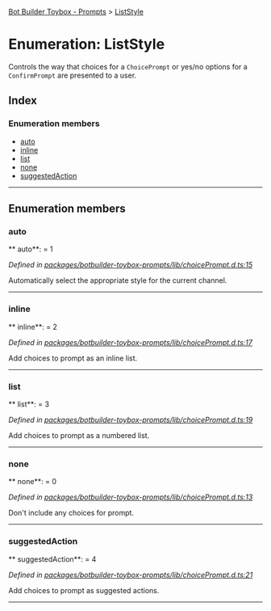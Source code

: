 [Bot Builder Toybox - Prompts](../README.md) > [ListStyle](../enums/botbuilder_toybox_prompts.liststyle.md)



# Enumeration: ListStyle


Controls the way that choices for a `ChoicePrompt` or yes/no options for a `ConfirmPrompt` are presented to a user.

## Index

### Enumeration members

* [auto](botbuilder_toybox_prompts.liststyle.md#auto)
* [inline](botbuilder_toybox_prompts.liststyle.md#inline)
* [list](botbuilder_toybox_prompts.liststyle.md#list)
* [none](botbuilder_toybox_prompts.liststyle.md#none)
* [suggestedAction](botbuilder_toybox_prompts.liststyle.md#suggestedaction)



---
## Enumeration members
<a id="auto"></a>

###  auto

** auto**:    = 1

*Defined in [packages/botbuilder-toybox-prompts/lib/choicePrompt.d.ts:15](https://github.com/Stevenic/botbuilder-toybox/blob/848ed38/packages/botbuilder-toybox-prompts/lib/choicePrompt.d.ts#L15)*



Automatically select the appropriate style for the current channel.




___

<a id="inline"></a>

###  inline

** inline**:    = 2

*Defined in [packages/botbuilder-toybox-prompts/lib/choicePrompt.d.ts:17](https://github.com/Stevenic/botbuilder-toybox/blob/848ed38/packages/botbuilder-toybox-prompts/lib/choicePrompt.d.ts#L17)*



Add choices to prompt as an inline list.




___

<a id="list"></a>

###  list

** list**:    = 3

*Defined in [packages/botbuilder-toybox-prompts/lib/choicePrompt.d.ts:19](https://github.com/Stevenic/botbuilder-toybox/blob/848ed38/packages/botbuilder-toybox-prompts/lib/choicePrompt.d.ts#L19)*



Add choices to prompt as a numbered list.




___

<a id="none"></a>

###  none

** none**:    = 0

*Defined in [packages/botbuilder-toybox-prompts/lib/choicePrompt.d.ts:13](https://github.com/Stevenic/botbuilder-toybox/blob/848ed38/packages/botbuilder-toybox-prompts/lib/choicePrompt.d.ts#L13)*



Don't include any choices for prompt.




___

<a id="suggestedaction"></a>

###  suggestedAction

** suggestedAction**:    = 4

*Defined in [packages/botbuilder-toybox-prompts/lib/choicePrompt.d.ts:21](https://github.com/Stevenic/botbuilder-toybox/blob/848ed38/packages/botbuilder-toybox-prompts/lib/choicePrompt.d.ts#L21)*



Add choices to prompt as suggested actions.




___


